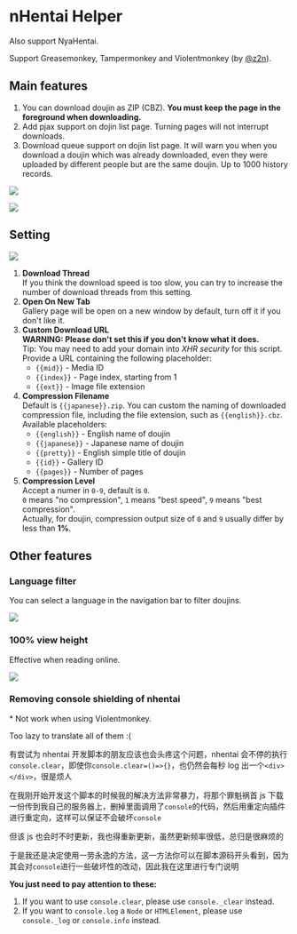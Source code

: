 # nHentai Helper

Also support NyaHentai.

Support Greasemonkey, Tampermonkey and Violentmonkey (by [@z2n](https://github.com/z2n)).

## Main features

1. You can download doujin as ZIP (CBZ). **You must keep the page in the foreground when downloading.**
2. Add pjax support on dojin list page. Turning pages will not interrupt downloads.
3. Download queue support on dojin list page. It will warn you when you download a doujin which was already downloaded, even they were uploaded by different people but are the same doujin. Up to 1000 history records.

![](https://i.loli.net/2019/01/26/5c4c5d5914197.png)

![](https://i.loli.net/2018/12/26/5c23a39505d14.png)

## Setting

![](https://i.loli.net/2020/02/18/iZKI9hfcLymdrBj.png)

1. **Download Thread**  
   If you think the download speed is too slow, you can try to increase the number of download threads from this setting.
2. **Open On New Tab**  
   Gallery page will be open on a new window by default, turn off it if you don't like it.
3. **Custom Download URL**  
   **WARNING: Please don't set this if you don't know what it does.**  
   Tip: You may need to add your domain into *XHR security* for this script.  
   Provide a URL containing the following placeholder:
   - `{{mid}}` - Media ID
   - `{{index}}` - Page index, starting from 1
   - `{{ext}}` - Image file extension
4. **Compression Filename**  
   Default is `{{japanese}}.zip`. You can custom the naming of downloaded compression file, including the file extension, such as `{{english}}.cbz`.  
   Available placeholders:  
   - `{{english}}` - English name of doujin
   - `{{japanese}}` - Japanese name of doujin
   - `{{pretty}}` - English simple title of doujin
   - `{{id}}` - Gallery ID
   - `{{pages}}` - Number of pages
5. **Compression Level**  
   Accept a numer in `0-9`, default is `0`.  
   `0` means "no compression", `1` means "best speed", `9` means "best compression".  
   Actually, for doujin, compression output size of `0` and `9` usually differ by less than **1%**.

## Other features

### Language filter

You can select a language in the navigation bar to filter doujins.

![](https://i.loli.net/2019/03/25/5c98d07cca0ac.png)

### 100% view height

Effective when reading online.

![](https://i.loli.net/2019/09/04/EYu5iP9L46b8XUf.png)

### Removing console shielding of nhentai

\* Not work when using Violentmonkey.

Too lazy to translate all of them :(

有尝试为 nhentai 开发脚本的朋友应该也会头疼这个问题，nhentai 会不停的执行`console.clear`，即使你`console.clear=()=>{}`，也仍然会每秒 log 出一个`<div></div>`，很是烦人

在我刚开始开发这个脚本的时候我的解决方法非常暴力，将那个罪魁祸首 js 下载一份传到我自己的服务器上，删掉里面调用了`console`的代码，然后用重定向插件进行重定向，这样可以保证不会破坏`console`

但该 js 也会时不时更新，我也得重新更新，虽然更新频率很低，总归是很麻烦的

于是我还是决定使用一劳永逸的方法，这一方法你可以在脚本源码开头看到，因为其会对`console`进行一些破坏性的改动，因此我在这里进行专门说明

**You just need to pay attention to these:**

1. If you want to use `console.clear`, please use `console._clear` instead.
2. If you want to `console.log` a `Node` or `HTMLElement`, please use `console._log` or `console.info` instead.
